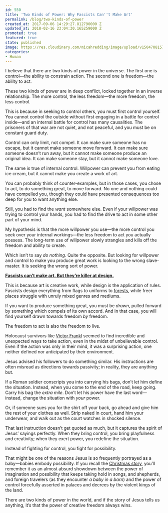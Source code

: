 ```yaml
---
id: 550
title: 'Two Kinds of Power: Why Fascists Can''t Make Art'
permalink: /blog/two-kinds-of-power
created_at: 2017-09-06 14:29:27.812790000 Z
updated_at: 2018-02-16 23:04:30.165259000 Z
promoted: true
featured: true
state: published
image: https://res.cloudinary.com/micahredding/image/upload/v1504708157/oj0zgrsmjvhfvbxoh8b4.jpg
categories:
- Human
---
```

I believe that there are two kinds of power in the universe. The first one is control—the ability to constrain action. The second one is freedom—the ability to act.

These two kinds of power are in deep conflict, locked together in an inverse relationship. The more control, the less freedom—the more freedom, the less control. 

This is because in seeking to control others, you must first control yourself. You cannot control the outside without first engaging in a battle for control inside—and an internal battle for control has many causalities. The prisoners of that war are not quiet, and not peaceful, and you must be on constant guard duty.

Control can only limit, not compel. It can make sure someone has no escape, but it cannot make someone move forward. It can make sure someone doesn’t run away, but it cannot make someone produce an original idea. It can make someone stay, but it cannot make someone love.

The same is true of internal control. Willpower can prevent you from eating ice cream, but it cannot make you create a work of art.

You can probably think of counter-examples, but in those cases, you chose to act, to do something great, to move forward. No one and nothing could have compelled you, though they could have presented consequences too deep for you to want anything else.

Still, you had to find the *want* somewhere else. Even if your willpower was trying to control your hands, you had to find the drive to act in some other part of your mind. 

My hypothesis is that the more willpower you use—the more control you seek over your internal workings—the less freedom to act you actually possess. The long-term use of willpower slowly strangles and kills off the freedom and ability to create.

Which isn’t to say *do nothing*. Quite the opposite. But looking for willpower and control to make you produce great work is looking to the wrong slave-master. It is seeking the wrong sort of power. 

**[Fascists can’t make art. But they’re killer at design.](https://www.micahredding.com/blog/two-kinds-of-power "#tweet-this")** 

This is because art is creative work, while design is the application of rules. Fascists design everything from flags to uniforms to [forests](https://en.wikipedia.org/wiki/Forest_swastika), while freer places struggle with unruly mixed genres and mediums. 

If you want to produce something great, you must be *drawn*, pulled forward by something which compels of its own accord. And in that case, you will find yourself drawn towards freedom *by* freedom.

The freedom to act is also the freedom to live. 

Holocaust survivors like [Victor Frankl](http://amzn.to/2hdAcOP) seemed to find incredible and unexpected ways to take action, even in the midst of unbelievable control. Even if the action was only in their mind, it was a surprising action, one neither defined nor anticipated by their environment. 

Jesus advised his followers to do something similar. His instructions are often misread as directions towards passivity; in reality, they are anything but. 

If a Roman soldier conscripts you into carrying his bags, don’t let him define the situation. Instead, when you come to the end of the road, keep going. Carry his bag the *extra mile*. Don’t let his power have the last word—instead, change the situation with *your* power.

Or, if someone sues you for the shirt off your back, go ahead and give him the rest of your clothes as well. Strip naked in court, hand him your underwear, and walk out as the court watches in shocked silence.

That last instruction doesn’t get quoted as much, but it captures the spirit of Jesus’ sayings perfectly. When they bring control, you bring playfulness and creativity; when they exert power, you redefine the situation.

Instead of fighting for control, you fight for possibility. 

That might be one of the reasons Jesus is so frequently portrayed as a baby—babies embody possibility. If you recall the [Christmas story](http://micahredding.com/blog/2012/12/25/christmas), you’ll remember it as an almost absurd showdown between the power of imagination and possibility that keeps taking hold in songs, and shepherds, and foreign travelers (as they encounter *a baby in a barn*) and the power of control forcefully asserted in palaces and decrees by the violent kings of the land. 

There are two kinds of power in the world, and if the story of Jesus tells us anything, it’s that the power of creative freedom always wins.
